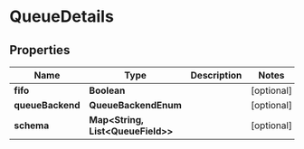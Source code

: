 

# QueueDetails


## Properties

| Name | Type | Description | Notes |
|------------ | ------------- | ------------- | -------------|
|**fifo** | **Boolean** |  |  [optional] |
|**queueBackend** | **QueueBackendEnum** |  |  [optional] |
|**schema** | **Map&lt;String, List&lt;QueueField&gt;&gt;** |  |  [optional] |



